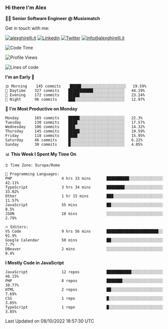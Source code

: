 ### Hi there I'm Alex

👨‍💻 __Senior Software Engineer @ Musixmatch__

Get in touch with me:

[![alexghirelli.it](https://img.shields.io/static/v1?label=alexghirelli.it&message=%20&color=red&logo=&style=flat-square&logoColor=white)](https://www.alexghirelli.it/)
[![Linkedin](https://img.shields.io/static/v1?label=Linkedin&message=%20&color=blue&logo=Linkedin&style=flat-square&logoColor=white)](https://linkedin.com/in/alexghirelli)
[![Twitter](https://img.shields.io/static/v1?label=Twitter&message=%20&color=blue&logo=Twitter&style=flat-square&logoColor=white)](https://twitter.com/alexGhirelli)
[![info@alexghirelli.it](https://img.shields.io/static/v1?label=info@alexghirelli.it&message=%20&color=red&logo=gmail&style=flat-square&logoColor=white)](mailto:info@alexghirelli.it)

<!--START_SECTION:waka-->
![Code Time](http://img.shields.io/badge/Code%20Time-7%2C023%20hrs%2014%20mins-blue)

![Profile Views](http://img.shields.io/badge/Profile%20Views-101-blue)

![Lines of code](https://img.shields.io/badge/From%20Hello%20World%20I%27ve%20Written-789%20Thousand%20lines%20of%20code-blue)

**I'm an Early 🐤** 

```text
🌞 Morning    145 commits    █████░░░░░░░░░░░░░░░░░░░░   19.59% 
🌆 Daytime    327 commits    ███████████░░░░░░░░░░░░░░   44.19% 
🌃 Evening    172 commits    █████░░░░░░░░░░░░░░░░░░░░   23.24% 
🌙 Night      96 commits     ███░░░░░░░░░░░░░░░░░░░░░░   12.97%

```
📅 **I'm Most Productive on Monday** 

```text
Monday       165 commits    █████░░░░░░░░░░░░░░░░░░░░   22.3% 
Tuesday      130 commits    ████░░░░░░░░░░░░░░░░░░░░░   17.57% 
Wednesday    106 commits    ███░░░░░░░░░░░░░░░░░░░░░░   14.32% 
Thursday     145 commits    █████░░░░░░░░░░░░░░░░░░░░   19.59% 
Friday       118 commits    ████░░░░░░░░░░░░░░░░░░░░░   15.95% 
Saturday     46 commits     █░░░░░░░░░░░░░░░░░░░░░░░░   6.22% 
Sunday       30 commits     █░░░░░░░░░░░░░░░░░░░░░░░░   4.05%

```


📊 **This Week I Spent My Time On** 

```text
⌚︎ Time Zone: Europe/Rome

💬 Programming Languages: 
PHP                      4 hrs 33 mins       ██████████░░░░░░░░░░░░░░░   42.11% 
TypeScript               3 hrs 34 mins       ████████░░░░░░░░░░░░░░░░░   33.02% 
Other                    1 hr 15 mins        ███░░░░░░░░░░░░░░░░░░░░░░   11.57% 
JavaScript               55 mins             ██░░░░░░░░░░░░░░░░░░░░░░░   8.5% 
JSON                     18 mins             ░░░░░░░░░░░░░░░░░░░░░░░░░   2.79%

🔥 Editors: 
VS Code                  9 hrs 56 mins       ███████████████████████░░   91.9% 
Google Calendar          50 mins             ██░░░░░░░░░░░░░░░░░░░░░░░   7.7% 
DBeaver                  2 mins              ░░░░░░░░░░░░░░░░░░░░░░░░░   0.4%

```

**I Mostly Code in JavaScript** 

```text
JavaScript               12 repos            ███████████░░░░░░░░░░░░░░   46.15% 
PHP                      8 repos             ███████░░░░░░░░░░░░░░░░░░   30.77% 
HTML                     2 repos             ██░░░░░░░░░░░░░░░░░░░░░░░   7.69% 
CSS                      1 repo              █░░░░░░░░░░░░░░░░░░░░░░░░   3.85% 
TypeScript               1 repo              █░░░░░░░░░░░░░░░░░░░░░░░░   3.85%

```



 Last Updated on 08/10/2022 18:57:30 UTC
<!--END_SECTION:waka-->
